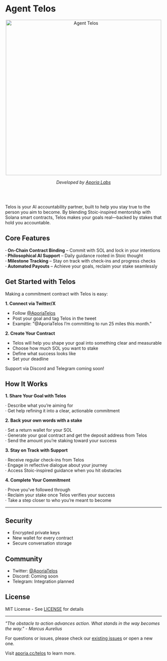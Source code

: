# Agent Telos

<div align="center">
  <img src="assets/pfp.png" alt="Agent Telos" width="500" height="500" />
  <p><em>Developed by <a href="https://aporia.cc/telos">Aporia Labs</a></em></p>
</div>

<br></br>

Telos is your AI accountability partner, built to help you stay true to the person you aim to become. By blending Stoic-inspired mentorship with Solana smart contracts, Telos makes your goals real—backed by stakes that hold you accountable.

**Core Features**  
---
**· On-Chain Contract Binding** – Commit with SOL and lock in your intentions  
**· Philosophical AI Support** – Daily guidance rooted in Stoic thought  
**· Milestone Tracking** – Stay on track with check-ins and progress checks  
**· Automated Payouts** – Achieve your goals, reclaim your stake seamlessly


**Get Started with Telos**  
---
Making a commitment contract with Telos is easy:  

**1. Connect via Twitter/X**  

* Follow [@AporiaTelos](https://x.com/AporiaTelos)
* Post your goal and tag Telos in the tweet  
* Example: "@AporiaTelos I’m committing to run 25 miles this month."  

**2. Create Your Contract**  

* Telos will help you shape your goal into something clear and measurable  
* Choose how much SOL you want to stake
* Define what success looks like
* Set your deadline

Support via Discord and Telegram coming soon!

**How It Works**
---
**1. Share Your Goal with Telos**  

· Describe what you’re aiming for  
· Get help refining it into a clear, actionable commitment  

**2. Back your own words with a stake**  

· Set a return wallet for your SOL  
· Generate your goal contract and get the deposit address from Telos  
· Send the amount you’re staking toward your success  

**3. Stay on Track with Support**  

· Receive regular check-ins from Telos  
· Engage in reflective dialogue about your journey  
· Access Stoic-inspired guidance when you hit obstacles  

**4. Complete Your Commitment**  

· Prove you've followed through  
· Reclaim your stake once Telos verifies your success  
· Take a step closer to who you’re meant to become  

---

## Security

- Encrypted private keys
- New wallet for every contract
- Secure conversation storage

## Community

- Twitter: [@AporiaTelos](https://x.com/AporiaTelos)
- Discord: Coming soon
- Telegram: Integration planned

## License

MIT License - See [LICENSE](LICENSE) for details

---

_"The obstacle to action advances action. What stands in the way becomes the way." - Marcus Aurelius_

For questions or issues, please check our [existing issues](https://github.com/AporiaLabs/telos/issues) or open a new one.

Visit [aporia.cc/telos](https://aporia.cc/telos) to learn more.
